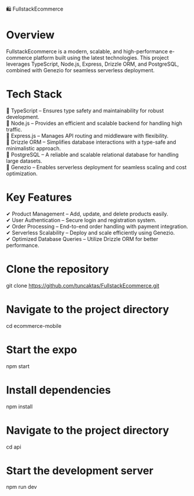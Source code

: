 🛍 FullstackEcommerce

# Overview

FullstackEcommerce is a modern, scalable, and high-performance e-commerce platform built using the latest technologies. This project leverages TypeScript, Node.js, Express, Drizzle ORM, and PostgreSQL, combined with Genezio for seamless serverless deployment.

# Tech Stack

🔹 TypeScript – Ensures type safety and maintainability for robust development.<br/>
🔹 Node.js – Provides an efficient and scalable backend for handling high traffic.<br/>
🔹 Express.js – Manages API routing and middleware with flexibility.<br/>
🔹 Drizzle ORM – Simplifies database interactions with a type-safe and minimalistic approach.<br/>
🔹 PostgreSQL – A reliable and scalable relational database for handling large datasets.<br/>
🔹 Genezio – Enables serverless deployment for seamless scaling and cost optimization.

# Key Features

✔ Product Management – Add, update, and delete products easily.<br/>
✔ User Authentication – Secure login and registration system.<br/>
✔ Order Processing – End-to-end order handling with payment integration.<br/>
✔ Serverless Scalability – Deploy and scale efficiently using Genezio.<br/>
✔ Optimized Database Queries – Utilize Drizzle ORM for better performance.

# Clone the repository
git clone https://github.com/tuncaktas/FullstackEcommerce.git

# Navigate to the project directory
cd ecommerce-mobile

# Start the expo
npm start

# Install dependencies
npm install

# Navigate to the project directory
cd api

# Start the development server
npm run dev
